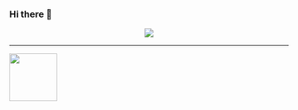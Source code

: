 ### Hi there 👋

<!--
**lushuyu/lushuyu** is a ✨ _special_ ✨ repository because its `README.md` (this file) appears on your GitHub profile.

Here are some ideas to get you started:

- 🔭 I’m currently working on ...
- 🌱 I’m currently learning ...
- 👯 I’m looking to collaborate on ...
- 🤔 I’m looking for help with ...
- 💬 Ask me about ...
- 📫 How to reach me: ...
- 😄 Pronouns: ...
- ⚡ Fun fact: ...
-->

<p align="center">
  <a href="https://count.getloli.com"><img src="https://count.getloli.com/get/@lushuyu?theme=gelbooru" /></a>
</p>

---

<a href="https://www.luogu.com.cn/user/145596"><img align="left" src="https://luogu.wao3.cn/api/practice?id=145596" height="86" /></a>
